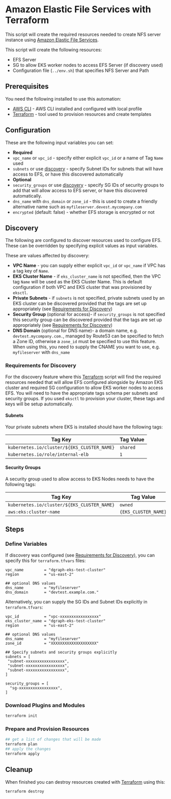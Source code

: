 # Amazon Elastic File Services with Terraform

This script will create the required resources needed to create NFS server instance using [Amazon Elastic File Services](https://aws.amazon.com/efs/).

This script will create the following resources:

* EFS Server
* SG to allow EKS worker nodes to access EFS Server (if discovery used)
* Configuration file (`../env.sh`) that specifies NFS Server and Path

## Prerequisites

You need the following installed to use this automation:

* [AWS CLI](https://aws.amazon.com/cli/) - AWS CLI installed and configured with local profile
* [Terraform](https://www.terraform.io/downloads.html) - tool used to provision resources and create templates

## Configuration

These are the following input variables you can set:

* **Required**
 * `vpc_name` or `vpc_id` - specify either explicit `vpc_id` or a name of Tag `Name` used
 * `subnets` or use [discovery](#discovery) - specify Subnet IDs for subnets that will have access to EFS, or have this discovered automatically
* **Optional**
 * `security_groups` or use [discovery](#discovery) - specify SG IDs of security groups to add that will allow access to EFS server, or have this discovered automatically.
 * `dns_name` with `dns_domain` or `zone_id` - this is used to create a friendly alternative name such as `myfileserver.devest.mycompany.com`
 * `encrypted` (default: false) - whether EFS storage is encrypted or not

## Discovery

The following are configured to discover resources used to configure EFS.  These can be overridden by specifying explicit values as input variables.

These are values affected by discovery:

  * **VPC Name** - you can supply either explicit `vpc_id` or `vpc_name` if VPC has a tag key of `Name`.
  * **EKS Cluster Name** - if `eks_cluster_name` is not specified, then the VPC tag `Name` will be used as the EKS Cluster Name.  This is default configuration if both VPC and EKS cluster that was provisioned by `eksctl`.
  * **Private Subnets** - if `subnets` is not specified, private subnets used by an EKS cluster can be discovered provided that the tags are set up appropriately (see [Requirements for Discovery](#requirements-for-discovery))
  * **Security Group** (optional for access)- if `security_groups` is not specified this security group can be discovered provided that the tags are set up appropriately (see [Requirements for Discovery](#requirements-for-discovery))
  * **DNS Domain** (optional for DNS name)- a domain name, e.g. `devtest.mycompany.com.`, managed by Route53 can be specified to fetch a Zone ID, otherwise a `zone_id` must be specified to use this feature.  When using this, you need to supply the CNAME you want to use, e.g. `myfileserver` with `dns_name`

### Requirements for Discovery

For the discovery feature where this [Terraform](https://www.terraform.io/) script will find the required resources needed that will allow EFS configured alongside by Amazon EKS cluster and required SG configuration to allow EKS worker nodes to access EFS.  You will need to have the appropriate tags schema per subnets and security groups.  If you used `eksctl` to provision your cluster, these tags and keys will be setup automatically.

#### Subnets

Your private subnets where EKS is installed should have the following tags:

| Tag Key                                     | Tag Value |
|---------------------------------------------|-----------|
| `kubernetes.io/cluster/${EKS_CLUSTER_NAME}` | `shared`  |
| `kubernetes.io/role/internal-elb`           | `1`       |

#### Security Groups

A security group used to allow access to EKS Nodes needs to have the following tags:

| Tag Key                                     | Tag Value            |
|---------------------------------------------|----------------------|
| `kubernetes.io/cluster/${EKS_CLUSTER_NAME}` | `owned`              |
| `aws:eks:cluster-name`                      | `{EKS_CLUSTER_NAME}` |

## Steps

### Define Variables

If discovery was configured (see [Requirements for Discovery](#requirements-for-discovery)), you can specify this for `terraform.tfvars` files:

```hcl
vpc_name         = "dgraph-eks-test-cluster"
region           = "us-east-2"

## optional DNS values
dns_name         = "myfileserver"
dns_domain       = "devtest.example.com."
```

Alternatively, you can supply the SG IDs and Subnet IDs explicitly in `terraform.tfvars`:

```hcl
vpc_id           = "vpc-xxxxxxxxxxxxxxxxx"
eks_cluster_name = "dgraph-eks-test-cluster"
region           = "us-east-2"

## optional DNS values
dns_name         = "myfileserver"
zone_id          = "XXXXXXXXXXXXXXXXXXXX"

## Specify subnets and security groups explicitly
subnets = [
 "subnet-xxxxxxxxxxxxxxxxx",
 "subnet-xxxxxxxxxxxxxxxxx",
 "subnet-xxxxxxxxxxxxxxxxx",
]

security_groups = [
  "sg-xxxxxxxxxxxxxxxxx",
]
```

### Download Plugins and Modules

```bash
terraform init
```

### Prepare and Provision Resources

```bash
## get a list of changes that will be made
terraform plan
## apply the changes
terraform apply
```

## Cleanup

When finished you can destroy resources created with [Terraform](https://www.terraform.io/) using this:

```bash
terraform destroy
```
